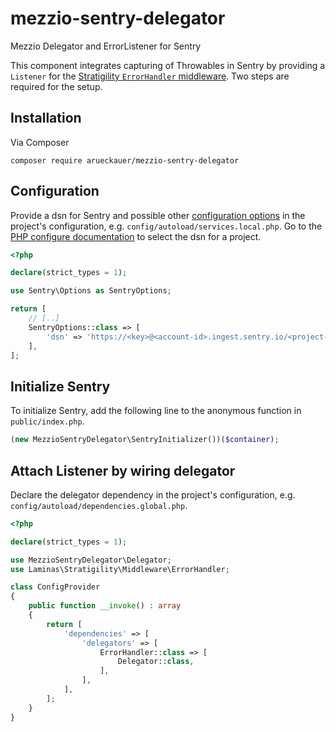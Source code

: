 # mezzio-sentry-delegator

Mezzio Delegator and ErrorListener for Sentry

This component integrates capturing of Throwables in Sentry by providing a `Listener` for the [Stratigility `ErrorHandler` middleware](https://docs.laminas.dev/laminas-stratigility/v3/error-handlers/#handling-php-errors-and-exceptions). Two steps are required for the setup.

## Installation

Via Composer

```shell
composer require arueckauer/mezzio-sentry-delegator
```

## Configuration

Provide a dsn for Sentry and possible other [configuration options](https://docs.sentry.io/platforms/php/configuration/) in the project's configuration, e.g. `config/autoload/services.local.php`. Go to the [PHP configure documentation](https://docs.sentry.io/platforms/php/#configure) to select the dsn for a project.

```php
<?php

declare(strict_types = 1);

use Sentry\Options as SentryOptions;

return [
    // [..]
    SentryOptions::class => [
        'dsn' => 'https://<key>@<account-id>.ingest.sentry.io/<project-id>',
    ],
];

```

## Initialize Sentry

To initialize Sentry, add the following line to the anonymous function in `public/index.php`.

```php
(new MezzioSentryDelegator\SentryInitializer())($container);
```

## Attach Listener by wiring delegator

Declare the delegator dependency in the project's configuration, e.g. `config/autoload/dependencies.global.php`.

```php
<?php

declare(strict_types = 1);

use MezzioSentryDelegator\Delegator;
use Laminas\Stratigility\Middleware\ErrorHandler;

class ConfigProvider
{
    public function __invoke() : array
    {
        return [
            'dependencies' => [
                'delegators' => [
                    ErrorHandler::class => [
                        Delegator::class,
                    ],
                ],
            ],
        ];
    }
}

```
